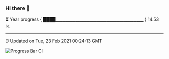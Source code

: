 ### Hi there 👋

⏳ Year progress { ████▁▁▁▁▁▁▁▁▁▁▁▁▁▁▁▁▁▁▁▁▁▁▁▁▁▁ } 14.53 %

---

⏰ Updated on Tue, 23 Feb 2021 00:24:13 GMT

![Progress Bar CI](https://github.com/liununu/liununu/workflows/Progress%20Bar%20CI/badge.svg)
